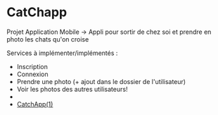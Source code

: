 # CatChapp
Projet Application Mobile
-> Appli pour sortir de chez soi et prendre en photo les chats qu'on croise

Services à implémenter/implémentés :
- Inscription
- Connexion
- Prendre une photo (+ ajout dans le dossier de l'utilisateur)
- Voir les photos des autres utilisateurs!
- 
- [CatchApp(1)](https://user-images.githubusercontent.com/77757761/158161241-dd60b9dc-9d54-4ab7-9e2f-af21c9c78bbc.png)
